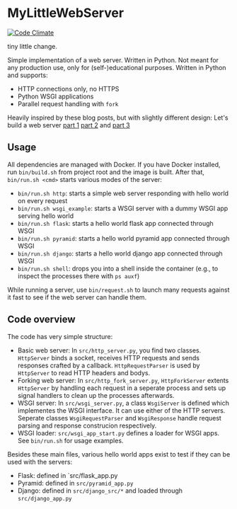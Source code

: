 # MyLittleWebServer

[![Code Climate](https://codeclimate.com/github/DominicBreuker/mylittlewebserver.png)](https://codeclimate.com/github/DominicBreuker/mylittlewebserver)

tiny little change.

Simple implementation of a web server.
Written in Python.
Not meant for any production use, only for (self-)educational purposes.
Written in Python and supports:
- HTTP connections only, no HTTPS
- Python WSGI applications
- Parallel request handling with `fork`

Heavily inspired by these blog posts, but with slightly different design: Let's build a web server [part 1](https://ruslanspivak.com/lsbaws-part1/) [part 2](https://ruslanspivak.com/lsbaws-part2/) and [part 3](https://ruslanspivak.com/lsbaws-part3/)

## Usage

All dependencies are managed with Docker.
If you have Docker installed, run `bin/build.sh` from project root and the image is built.
After that, `bin/run.sh <cmd>` starts various modes of the server:
- `bin/run.sh http`: starts a simple web server responding with hello world on every request
- `bin/run.sh wsgi_example`: starts a WSGI server with a dummy WSGI app serving hello world
- `bin/run.sh flask`: starts a hello world flask app connected through WSGI
- `bin/run.sh pyramid`: starts a hello world pyramid app connected through WSGI
- `bin/run.sh django`: starts a hello world django app connected through WSGI
- `bin/run.sh shell`: drops you into a shell inside the container (e.g., to inspect the processes there with `ps auxf`)

While running a server, use `bin/request.sh` to launch many requests against it fast to see if the web server can handle them.

## Code overview

The code has very simple structure:
- Basic web server: In `src/http_server.py`, you find two classes. `HttpServer` binds a socket, receives HTTP requests and sends responses crafted by a callback. `HttpRequestParser` is used by `HttpServer` to read HTTP headers and bodys.
- Forking web server: In `src/http_fork_server.py`, `HttpForkServer` extents `HttpServer` by handling each request in a seperate process and sets up signal handlers to clean up the processes afterwards.
- WSGI server: In `src/wsgi_server.py`, a class `WsgiServer` is defined which implementes the WSGI interface. It can use either of the HTTP servers. Seperate classes `WsgiRequestParser` and `WsgiResponse` handle request parsing and response construcion respectively.
- WSGI loader: `src/wsgi_app_start.py` defines a loader for WSGI apps. See `bin/run.sh` for usage examples.

Besides these main files, various hello world apps exist to test if they can be used with the servers:
- Flask: defined in `src/flask_app.py
- Pyramid: defined in `src/pyramid_app.py`
- Django: defined in `src/django_src/*` and loaded through `src/django_app.py`
